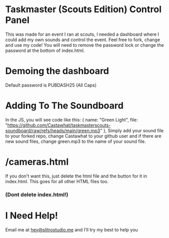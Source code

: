 # Taskmaster (Scouts Edition) Control Panel
This was made for an event I ran at scouts, I needed a dashboard where I could add my own sounds and control the event.
Feel free to fork, change and use my code! You will need to remove the password lock or change the password at the bottom of index.html.

# Demoing the dashboard
Default password is PUBDASH25 (All Caps)

# Adding To The Soundboard
In the JS, you will see code like this:
 {
    name: "Green Light",
    file: "https://github.com/Castawhat/taskmasterscouts-soundboard/raw/refs/heads/main/green.mp3"
  },
Simply add your sound file to your forked repo, change Castawhat to your github user and if there are new sound files, change green.mp3 to the name of your sound file.

# /cameras.html
If you don't want this, just delete the html file and the button for it in index.html. This goes for all other HTML files too. 
### (Dont delete index.html!)

# I Need Help!
Email me at hey@slitrostudio.me and I'll try my best to help you
